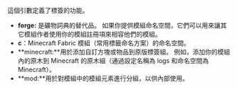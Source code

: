 這個引數定義了標簽的功能。

* **forge:** 是礦物詞典的替代品。 如果你提供模組命名空間，它們可以用來讓其它模組作者使用你的模組註冊項來相容他們的模組。
* **c**：Minecraft Fabric 模組（常用標籤命名方案）的命名空間。
* **minecraft:**用於添加自訂方塊或物品到原版標簽組。 例如，添加你的模組內的原木到 Minecraft 的原木組（通過設定名稱為 logs 和命名空間為 Minecraft）。
* **mod:**用於對模組中的模組元素進行分組，以供內部使用。